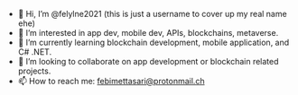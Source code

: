 - 👋 Hi, I’m @felylne2021 (this is just a username to cover up my real name ehe)
- 👀 I’m interested in app dev, mobile dev, APIs, blockchains, metaverse.
- 🌱 I’m currently learning blockchain development, mobile application, and C# .NET.
- 💞️ I’m looking to collaborate on app development or blockchain related projects.
- 📫 How to reach me: febimettasari@protonmail.ch

<!---
felylne2021/felylne2021 is a ✨ special ✨ repository because its `README.md` (this file) appears on your GitHub profile.
You can click the Preview link to take a look at your changes.
--->
